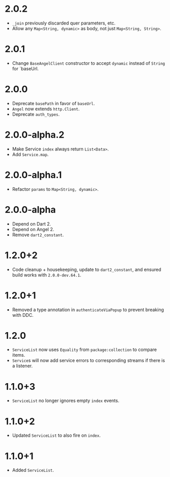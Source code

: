 # 2.0.2
* `_join` previously discarded quer parameters, etc.
* Allow any `Map<String, dynamic>` as body, not just `Map<String, String>`.

# 2.0.1
* Change `BaseAngelClient` constructor to accept `dynamic` instead of `String` for `baseUrl.

# 2.0.0
* Deprecate `basePath` in favor of `baseUrl`.
* `Angel` now extends `http.Client`.
* Deprecate `auth_types`.

# 2.0.0-alpha.2
* Make Service `index` always return `List<Data>`.
* Add `Service.map`.

# 2.0.0-alpha.1
* Refactor `params` to `Map<String, dynamic>`.

# 2.0.0-alpha
* Depend on Dart 2.
* Depend on Angel 2.
* Remove `dart2_constant`.

# 1.2.0+2
* Code cleanup + housekeeping, update to `dart2_constant`, and
ensured build works with `2.0.0-dev.64.1`.

# 1.2.0+1
* Removed a type annotation in `authenticateViaPopup` to prevent breaking with DDC.

# 1.2.0
* `ServiceList` now uses `Equality` from `package:collection` to compare items.
* `Service`s will now add service errors to corresponding streams if there is a listener.

# 1.1.0+3
* `ServiceList` no longer ignores empty `index` events.

# 1.1.0+2
* Updated `ServiceList` to also fire on `index`.

# 1.1.0+1
* Added `ServiceList`.